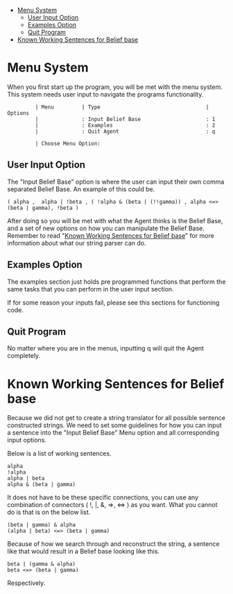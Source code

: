 
- [Menu System](#menu-system)
  - [User Input Option](#user-input-option)
  - [Examples Option](#examples-option)
  - [Quit Program](#quit-program)
- [Known Working Sentences for Belief base](#known-working-sentences-for-belief-base)

# Menu System
When you first start up the program, you will be met with the menu system. This system needs user input to navigate the programs functionality.

```
         | Menu         | Type                                  | Options
         |              : Input Belief Base                     : 1 
         |              : Examples                              : 2
         |              : Quit Agent                            : q

         | Choose Menu Option: 
```

## User Input Option

The "Input Belief Base" option is where the user can input their own comma separated Belief Base. An example of this could be.
```
( alpha ,  alpha | !beta , ( !alpha & (beta | (!!gamma)) , alpha <=> (beta | gamma), !beta )
```

After doing so you will be met with what the Agent thinks is the Belief Base, and a set of new options on how you can manipulate the Belief Base. Remember to read "[Known Working Sentences for Belief base](#known-working-sentences-for-belief-base)" for more information about what our string parser can do.

## Examples Option

The examples section just holds pre programmed functions that perform the same tasks that you can perform in the user input section.

If for some reason your inputs fail, please see this sections for functioning code.

## Quit Program
No matter where you are in the menus, inputting q will quit the Agent completely. 

# Known Working Sentences for Belief base
Because we did not get to create a string translator for all possible sentence constructed strings. We need to set some guidelines for how you can input a sentence into the "Input Belief Base" Menu option and all corresponding input options. 

Below is a list of working sentences.
```
alpha
!alpha
alpha | beta
alpha & (beta | gamma)
```

It does not have to be these specific connections, you can use any combination of connectors ( !, |, &, =>, <=> ) as you want. What you cannot do is that is on the below list.

```
(beta | gamma) & alpha
(alpha | beta) <=> (beta | gamma)
```

Because of how we search through and reconstruct the string, a sentence like that would result in a Belief base looking like this.
```
beta | (gamma & alpha)
beta <=> (beta | gamma)
```
Respectively.
